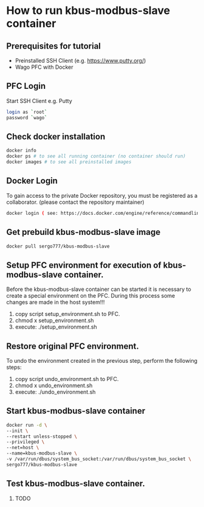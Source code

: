 # How to run kbus-modbus-slave container

## Prerequisites for tutorial
- Preinstalled SSH Client (e.g. https://www.putty.org/)
- Wago PFC with Docker

## PFC Login
Start SSH Client e.g. Putty 
 ```bash
login as `root`
password `wago`
 ```

 ## Check docker installation

```bash
docker info
docker ps # to see all running container (no container should run)
docker images # to see all preinstalled images
 ```

## Docker Login
To gain access to the private Docker repository, you must be registered as a collaborator.  (please contact the repository maintainer) 

 ```bash
docker login ( see: https://docs.docker.com/engine/reference/commandline/login/)
 ```

 ## Get prebuild kbus-modbus-slave image
  ```bash
docker pull sergo777/kbus-modbus-slave

 ```
## Setup PFC environment for execution of kbus-modbus-slave container. 
Before the kbus-modbus-slave container can be started it is necessary to create a special environment on the PFC. During this process some changes are made in the host system!!!
1. copy script setup_environment.sh to PFC.
2. chmod x setup_environment.sh
3. execute: ./setup_environment.sh

## Restore original PFC environment.
To undo the environment created in the previous step, perform the following steps:
1. copy script undo_environment.sh to PFC.
2. chmod x undo_environment.sh
3. execute: ./undo_environment.sh

## Start kbus-modbus-slave container

  ```bash
  docker run -d \
  --init \
  --restart unless-stopped \
  --privileged \
  --net=host \
  --name=kbus-modbus-slave \
  -v /var/run/dbus/system_bus_socket:/var/run/dbus/system_bus_socket \
  sergo777/kbus-modbus-slave
 ```

 ## Test kbus-modbus-slave container. 
1. TODO


